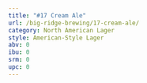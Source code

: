 ```yaml
---
title: "#17 Cream Ale"
url: /big-ridge-brewing/17-cream-ale/
category: North American Lager
style: American-Style Lager
abv: 0
ibu: 0
srm: 0
upc: 0
---
```


